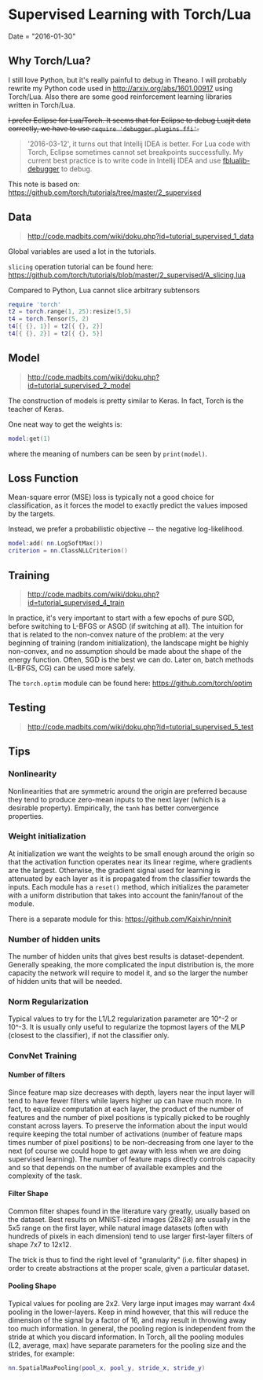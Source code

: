 <!-- toc -->

# Supervised Learning with Torch/Lua

Date = "2016-01-30"

## Why Torch/Lua?

I still love Python, but it's really painful to debug in Theano. I will probably rewrite my Python code used in http://arxiv.org/abs/1601.00917 using Torch/Lua. Also there are some good reinforcement learning libraries written in Torch/Lua. 

~~I prefer Eclipse for Lua/Torch. It seems that for Eclipse to debug Luajit data correctly, we have to use `require 'debugger.plugins.ffi'`.~~

> '2016-03-12', it turns out that Intellij IDEA is better. For Lua code with Torch, Eclipse sometimes cannot set breakpoints successfully. My current best practice is to write code in Intellij IDEA and use [fblualib-debugger](https://github.com/facebook/fblualib/tree/master/fblualib) to debug. 

This note is based on: https://github.com/torch/tutorials/tree/master/2_supervised

## Data

 > http://code.madbits.com/wiki/doku.php?id=tutorial_supervised_1_data

Global variables are used a lot in the tutorials. 

`slicing` operation tutorial can be found here: https://github.com/torch/tutorials/blob/master/2_supervised/A_slicing.lua

Compared to Python, Lua cannot slice arbitrary subtensors
```lua
require 'torch'
t2 = torch.range(1, 25):resize(5,5)
t4 = torch.Tensor(5, 2)
t4[{ {}, 1}] = t2[{ {}, 2}]
t4[{ {}, 2}] = t2[{ {}, 5}]
```

## Model
 > http://code.madbits.com/wiki/doku.php?id=tutorial_supervised_2_model

The construction of models is pretty similar to Keras. In fact, Torch is the teacher of Keras. 

One neat way to get the weights is:
```lua
model:get(1)
```
where the meaning of numbers can be seen by `print(model)`. 

## Loss Function
Mean-square error (MSE) loss is typically not a good choice for classification, as it forces the model to exactly predict the values imposed by the targets. 

Instead, we prefer a probabilistic objective -- the negative log-likelihood. 

```lua
model:add( nn.LogSoftMax())
criterion = nn.ClassNLLCriterion()
```

## Training

>http://code.madbits.com/wiki/doku.php?id=tutorial_supervised_4_train

In practice, it's very important to start with a few epochs of pure SGD, before switching to L-BFGS or ASGD (if switching at all). The intuition for that is related to the non-convex nature of the problem: at the very beginning of training (random initialization), the landscape might be highly non-convex, and no assumption should be made about the shape of the energy function. Often, SGD is the best we can do. Later on, batch methods (L-BFGS, CG) can be used more safely. 

The `torch.optim` module can be found here: https://github.com/torch/optim

## Testing

> http://code.madbits.com/wiki/doku.php?id=tutorial_supervised_5_test

## Tips

### Nonlinearity
Nonlinearities that are symmetric around the origin are preferred because they tend to produce zero-mean inputs to the next layer (which is a desirable property). Empirically, the `tanh` has better convergence properties. 

### Weight initialization
At initialization we want the weights to be small enough around the origin so that the activation function operates near its linear regime, where gradients are the largest. Otherwise, the gradient signal used for learning is attenuated by each layer as it is propagated from the classifier towards the inputs. Each module has a `reset()` method, which initializes the parameter with a uniform distribution that takes into account the fanin/fanout of the module. 

There is a separate module for this: https://github.com/Kaixhin/nninit

### Number of hidden units
The number of hidden units that gives best results is dataset-dependent. Generally speaking, the more complicated the input distribution is, the more capacity the network will require to model it, and so the larger the number of hidden units that will be needed.

### Norm Regularization
Typical values to try for the L1/L2 regularization parameter are 10^-2 or 10^-3. It is usually only useful to regularize the topmost layers of the MLP (closest to the classifier), if not the classifier only.

### ConvNet Training
#### Number of filters
Since feature map size decreases with depth, layers near the input layer will tend to have fewer filters while layers higher up can have much more. In fact, to equalize computation at each layer, the product of the number of features and the number of pixel positions is typically picked to be roughly constant across layers. To preserve the information about the input would require keeping the total number of activations (number of feature maps times number of pixel positions) to be non-decreasing from one layer to the next (of course we could hope to get away with less when we are doing supervised learning). The number of feature maps directly controls capacity and so that depends on the number of available examples and the complexity of the task.

#### Filter Shape
Common filter shapes found in the literature vary greatly, usually based on the dataset. Best results on MNIST-sized images (28x28) are usually in the 5x5 range on the first layer, while natural image datasets (often with hundreds of pixels in each dimension) tend to use larger first-layer filters of shape 7x7 to 12x12.

The trick is thus to find the right level of "granularity" (i.e. filter shapes) in order to create abstractions at the proper scale, given a particular dataset.

#### Pooling Shape
Typical values for pooling are 2x2. Very large input images may warrant 4x4 pooling in the lower-layers. Keep in mind however, that this will reduce the dimension of the signal by a factor of 16, and may result in throwing away too much information. In general, the pooling region is independent from the stride at which you discard information. In Torch, all the pooling modules (L2, average, max) have separate parameters for the pooling size and the strides, for example:

```lua
nn.SpatialMaxPooling(pool_x, pool_y, stride_x, stride_y)
```

